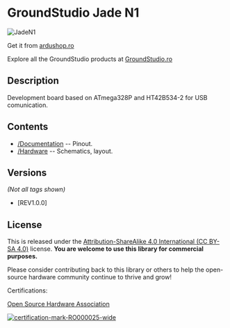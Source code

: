 GroundStudio Jade N1
====================================
![JadeN1](https://github.com/GroundStudio/Jade_N1/assets/77836107/cf48c066-548e-430d-bc4f-e3a3d12f10ca)


Get it from [ardushop.ro](https://ardushop.ro/ro/118-groundstudio)

Explore all the GroundStudio products at [GroundStudio.ro](https://groundstudio.ro/)

Description
-------------------
Development board based on ATmega328P and HT42B534-2 for USB comunication.

Contents
-------------------

* [/Documentation](https://github.com/GroundStudio/Jade_N1/tree/main/Documentation) -- Pinout.
* [/Hardware](https://github.com/GroundStudio/Jade_N1/tree/main/Hardware) -- Schematics, layout.

Versions
-------------------
*(Not all tags shown)*

* [REV1.0.0]

License
-------------------

This is released under the [Attribution-ShareAlike 4.0 International (CC BY-SA 4.0)](https://creativecommons.org/licenses/by-sa/4.0/) license. 
**You are welcome to use this library for commercial purposes.**

Please consider contributing back to this library or others to help the open-source hardware community continue to thrive and grow! 

Certifications:

[Open Source Hardware Association](https://certification.oshwa.org/ro000025.html)   
   
[![certification-mark-RO000025-wide](https://github.com/GroundStudio/Jade_N1/assets/77836107/1059d0b0-0193-4fa0-b75d-e8f3b15e9d72)
](https://certification.oshwa.org/ro000025.html)


